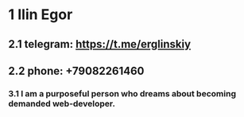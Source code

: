 # 1 Ilin Egor
## 2.1 telegram: https://t.me/erglinskiy
## 2.2 phone: +79082261460
### 3.1 I am a purposeful person who dreams about becoming demanded web-developer.
